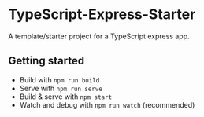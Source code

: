 # TypeScript-Express-Starter

A template/starter project for a TypeScript express app.

## Getting started

- Build with `npm run build`
- Serve with `npm run serve`
- Build & serve with `npm start`
- Watch and debug with `npm run watch` (recommended)